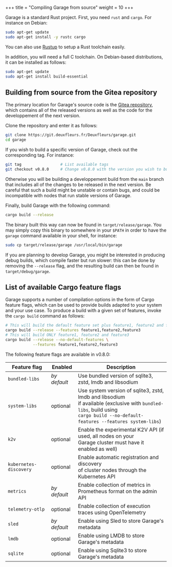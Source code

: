 +++
title = "Compiling Garage from source"
weight = 10
+++


Garage is a standard Rust project.  First, you need `rust` and `cargo`.  For instance on Debian:

```bash
sudo apt-get update
sudo apt-get install -y rustc cargo
```

You can also use [Rustup](https://rustup.rs/) to setup a Rust toolchain easily.

In addition, you will need a full C toolchain. On Debian-based distributions, it can be installed as follows:

```bash
sudo apt-get update
sudo apt-get install build-essential
```

## Building from source from the Gitea repository

The primary location for Garage's source code is the
[Gitea repository](https://git.deuxfleurs.fr/Deuxfleurs/garage),
which contains all of the released versions as well as the code
for the developpement of the next version.

Clone the repository and enter it as follows:

```bash
git clone https://git.deuxfleurs.fr/Deuxfleurs/garage.git
cd garage
```

If you wish to build a specific version of Garage, check out the corresponding tag. For instance:

```bash
git tag  				# List available tags
git checkout v0.8.0		# Change v0.8.0 with the version you wish to build
```

Otherwise you will be building a developpement build from the `main` branch
that includes all of the changes to be released in the next version.
Be careful that such a build might be unstable or contain bugs,
and could be incompatible with nodes that run stable versions of Garage.

Finally, build Garage with the following command:

```bash
cargo build --release
```

The binary built this way can now be found in `target/release/garage`.
You may simply copy this binary to somewhere in your `$PATH` in order to
have the `garage` command available in your shell, for instance:

```bash
sudo cp target/release/garage /usr/local/bin/garage
```

If you are planning to develop Garage,
you might be interested in producing debug builds, which compile faster but run slower:
this can be done by removing the `--release` flag, and the resulting build can then
be found in `target/debug/garage`.

## List of available Cargo feature flags

Garage supports a number of compilation options in the form of Cargo feature flags,
which can be used to provide builds adapted to your system and your use case.
To produce a build with a given set of features, invoke the `cargo build` command
as follows:

```bash
# This will build the default feature set plus feature1, feature2 and feature3
cargo build --release --features feature1,feature2,feature3
# This will build ONLY feature1, feature2 and feature3
cargo build --release --no-default-features \
            --features feature1,feature2,feature3
```

The following feature flags are available in v0.8.0:

| Feature flag | Enabled | Description |
| ------------ | ------- | ----------- |
| `bundled-libs` | *by default* | Use bundled version of sqlite3, zstd, lmdb and libsodium |
| `system-libs` | optional | Use system version of sqlite3, zstd, lmdb and libsodium<br>if available (exclusive with `bundled-libs`, build using<br>`cargo build --no-default-features --features system-libs`) |
| `k2v` | optional | Enable the experimental K2V API (if used, all nodes on your<br>Garage cluster must have it enabled as well) |
| `kubernetes-discovery` | optional | Enable automatic registration and discovery<br>of cluster nodes through the Kubernetes API |
| `metrics` | *by default* | Enable collection of metrics in Prometheus format on the admin API |
| `telemetry-otlp` | optional | Enable collection of execution traces using OpenTelemetry |
| `sled` | *by default* | Enable using Sled to store Garage's metadata |
| `lmdb` | optional | Enable using LMDB to store Garage's metadata |
| `sqlite` | optional | Enable using Sqlite3 to store Garage's metadata |
